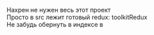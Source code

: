 Нахрен не нужен весь этот проект <br>
Просто в src лежит готовый redux: toolkitRedux <br>
Не забудь обернуть в индексе в <br>
<code><Provider store={store}>
    <App />
</Provider></code>
